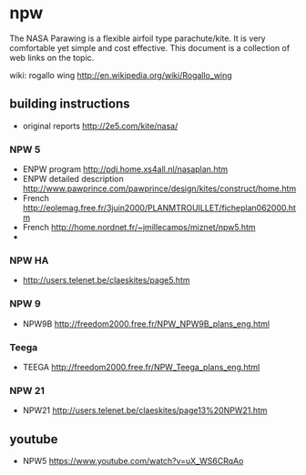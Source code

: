 npw
===

The NASA Parawing is a flexible airfoil type parachute/kite. It is very comfortable yet simple and cost effective. This document is a collection of web links on the topic.

wiki: rogallo wing http://en.wikipedia.org/wiki/Rogallo_wing


## building instructions

 - original reports http://2e5.com/kite/nasa/

### NPW 5

 - ENPW program http://pdj.home.xs4all.nl/nasaplan.htm
 - ENPW detailed description http://www.pawprince.com/pawprince/design/kites/construct/home.htm
 - French http://eolemag.free.fr/3juin2000/PLANMTROUILLET/ficheplan062000.htm
 - French http://home.nordnet.fr/~jmillecamps/miznet/npw5.htm
 - 
 
### NPW HA
 - http://users.telenet.be/claeskites/page5.htm

### NPW 9

 - NPW9B http://freedom2000.free.fr/NPW_NPW9B_plans_eng.html

### Teega
 - TEEGA http://freedom2000.free.fr/NPW_Teega_plans_eng.html

### NPW 21

 - NPW21 http://users.telenet.be/claeskites/page13%20NPW21.htm

## youtube

 - NPW5 https://www.youtube.com/watch?v=uX_WS6CRqAo

